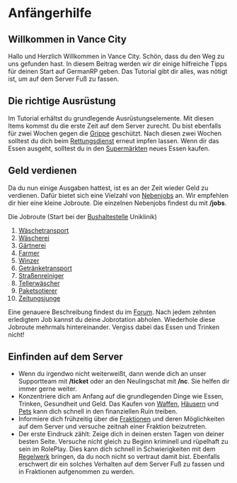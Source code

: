 # Anfängerhilfe

## Willkommen in Vance City
Hallo und Herzlich Willkommen in Vance City. Schön, dass du den Weg zu uns gefunden hast. 
In diesem Beitrag werden wir dir einige hilfreiche Tipps für deinen Start auf GermanRP geben.
Das Tutorial gibt dir alles, was nötigt ist, um auf dem Server Fuß zu fassen.

## Die richtige Ausrüstung
Im Tutorial erhältst du grundlegende Ausrüstungselemente. Mit diesen Items kommst du die erste
Zeit auf dem Server zurecht. Du bist ebenfalls für zwei Wochen gegen die [Grippe](../../pages/krankeiten/grippe.md) geschützt.
Nach diesen zwei Wochen solltest du dich beim [Rettungsdienst](../../pages/fraktionen/rettungsdienst.md) erneut impfen lassen.
Wenn dir das Essen ausgeht, solltest du in den [Supermärkten](../../pages/biz/supermarkt.md) neues Essen kaufen. 

## Geld verdienen
Da du nun einige Ausgaben hattest, ist es an der Zeit wieder Geld zu verdienen. 
Dafür bietet sich eine Vielzahl von [Nebenjobs](../../pages/nebenjobs/nebenjobs.md) an. Wir empfehlen dir hier eine kleine Jobroute.
Die einzelnen Nebenjobs findest du mit **/jobs**.

Die Jobroute (Start bei der [Bushaltestelle](../../pages/öpnv/bus.md) Uniklinik)

1. [Wäschetransport](../../pages/nebenjobs/wäschetransport.md)
2. [Wäscherei](../../pages/nebenjobs/wäscherei.md)
3. [Gärtnerei](../../pages/nebenjobs/gärtner.md)
4. [Farmer](../../pages/nebenjobs/farmer.md)
5. [Winzer](../../pages/nebenjobs/winzer.md)
6. [Getränketransport](../../pages/nebenjobs/getränketransport.md)
7. [Straßenreiniger](../../pages/nebenjobs/straßenreiniger.md)
8. [Tellerwäscher](../../pages/nebenjobs/tellerwäscher.md)
9. [Paketsotierer](../../pages/nebenjobs/paketsortierer.md)
10. [Zeitungsjunge](../../pages/nebenjobs/zeitungsjunge.md)

Eine genauere Beschreibung findest du im [Forum](https://germanrp.eu/forum/index.php?thread/8343-jobroute-stand-15-11-2022/&postID=52027#post52027). Nach jedem zehnten erledigtem Job kannst du deine Jobrotation abholen.
Wiederhole diese Jobroute mehrmals hintereinander.
Vergiss dabei das Essen und Trinken nicht!

## Einfinden auf dem Server
- Wenn du irgendwo nicht weiterweißt, dann wende dich an unser Supportteam mit **/ticket** oder an den Neulingschat mit **/nc**. Sie helfen dir immer gerne weiter.
- Konzentriere dich am Anfang auf die grundlegenden Dinge wie Essen, Trinken, Gesundheit und Geld. Das Kaufen von [Waffen](../../pages/biz/waffenladen.md), [Häusern](../../pages/houses/allgemein.md) und [Pets](../../pages/pets/allgemein.md) kann dich schnell in den finanziellen Ruin treiben.
- Informiere dich frühzeitig über die [Fraktionen](../../pages/fraktionen/allgemein.md) und deren Möglichkeiten auf dem Server und versuche zeitnah einer Fraktion beizutreten.
- Der erste Eindruck zählt: Zeige dich in deinen ersten Tagen von deiner besten Seite. Versuche nicht gleich zu Beginn kriminell und rüpelhaft zu sein im RolePlay. Dies kann dich schnell in Schwierigkeiten mit dem [Regelwerk](https://germanrp.eu/forum/index.php?thread/1-regelwerk/) bringen, da du noch nicht so vertraut damit bist. Ebenfalls erschwert dir ein solches Verhalten auf dem Server Fuß zu fassen und in Fraktionen aufgenommen zu werden.
